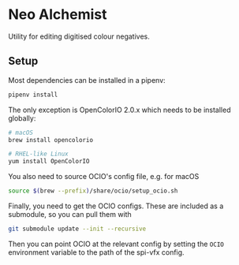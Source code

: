 # Neo Alchemist

Utility for editing digitised colour negatives.

## Setup

Most dependencies can be installed in a pipenv:

```sh
pipenv install
```

The only exception is OpenColorIO 2.0.x which needs to be installed globally:

```sh
# macOS
brew install opencolorio

# RHEL-like Linux
yum install OpenColorIO
```

You also need to source OCIO's config file, e.g. for macOS

```sh
source $(brew --prefix)/share/ocio/setup_ocio.sh
```

Finally, you need to get the OCIO configs. These are included as a submodule, so you can pull them with

```sh
git submodule update --init --recursive
```

Then you can point OCIO at the relevant config by setting the `OCIO` environment variable to the path of the spi-vfx config.
